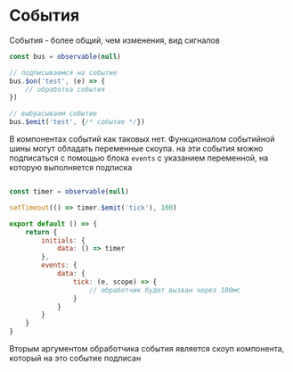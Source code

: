 # События

События - более общий, чем изменения, вид сигналов

```javascript
const bus = observable(null)

// подписываемся на событие
bus.$on('test', (e) => {
    // обработка события
})

// выбрасываем событие
bus.$emit('test', {/* событие */})

```


В компонентах событий как таковых нет. Функционалом событийной шины могут обладать переменные скоупа. на эти события можно подписаться с помощью блока `events` с указанием переменной, на которую выполняется подписка

```javascript

const timer = observable(null)

setTimeout(() => timer.$emit('tick'), 100)

export default () => {
    return {
        initials: {
            data: () => timer
        },
        events: {
            data: {
                tick: (e, scope) => {
                    // обработчик будет вызван через 100мс
                }
            }
        }
    }
}

```

Вторым аргументом обработчика события является скоуп компонента, который на это событие подписан 

